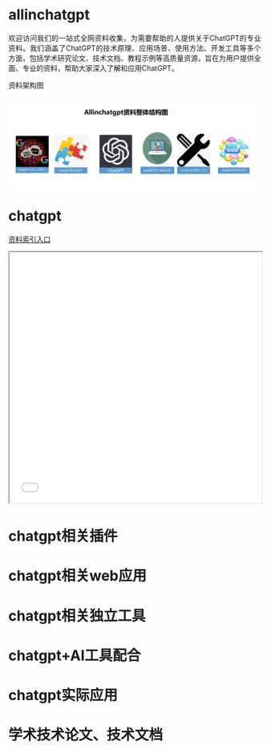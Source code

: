 # allinchatgpt
<p align="justify">
   欢迎访问我们的一站式全网资料收集，为需要帮助的人提供关于ChatGPT的专业资料。我们涵盖了ChatGPT的技术原理、应用场景、使用方法、开发工具等多个方面，包括学术研究论文、技术文档、教程示例等高质量资源，旨在为用户提供全面、专业的资料，帮助大家深入了解和应用ChatGPT。
</p>
     
<p>
资料架构图
</p>

![资料架构图](https://github.com/xiaoqdu/allinchatgpt/blob/main/framework.jpg?raw=true)

# chatgpt

[资料索引入口](./chatgpt/chatgpt.md)
<iframe src="./chatgpt/chatgpt.md" width="100%" height="500px"></iframe>

# chatgpt相关插件
# chatgpt相关web应用
# chatgpt相关独立工具
# chatgpt+AI工具配合
# chatgpt实际应用
# 学术技术论文、技术文档
